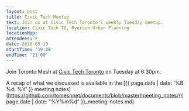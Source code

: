 ```yaml
---
layout: post
title: Civic Tech Meetup
text: Join us at Civic Tech Toronto's weekly Tuesday meetup.
location: Civic Tech TO, Ryerson Urban Planning
locationMap:
attendees: 7
date: 2016-05-10
startTime: '19:30'
endTime: '21:00'
---
```


Join Toronto Mesh at [Civic Tech Toronto](http://civictech.ca) on Tuesday at 6:30pm.

A recap of what we discussed is available in the [{{ page.date | date: '%B %d, %Y' }} meeting notes](https://github.com/tomeshnet/documents/blob/master/meeting_notes/{{ page.date | date: "%Y%m%d" }}_meeting-notes.md).
